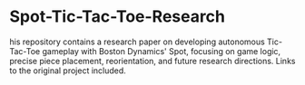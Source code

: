 # Spot-Tic-Tac-Toe-Research
his repository contains a research paper on developing autonomous Tic-Tac-Toe gameplay with Boston Dynamics' Spot, focusing on game logic, precise piece placement, reorientation, and future research directions. Links to the original project included.
